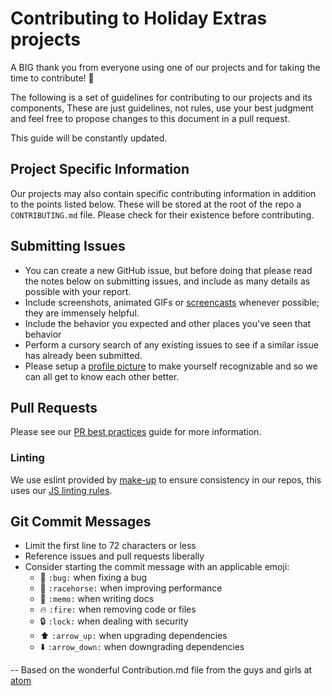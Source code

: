 # Contributing to Holiday Extras projects

A BIG thank you from everyone using one of our projects and for taking the time to contribute! :clap:

The following is a set of guidelines for contributing to our projects and its components,
These are just guidelines, not rules, use your best judgment and feel free to
propose changes to this document in a pull request.

This guide will be constantly updated.

## Project Specific Information

Our projects may also contain specific contributing information in addition to the points listed below. These
will be stored at the root of the repo a `CONTRIBUTING.md` file. Please check for their existence before
contributing.

## Submitting Issues

* You can create a new GitHub issue, but before doing that please read the notes below on submitting issues,
  and include as many details as possible with your report.
* Include screenshots, animated GIFs or [screencasts](http://quickcast.io/) whenever possible; they are immensely
  helpful.
* Include the behavior you expected and other places you've seen that behavior
* Perform a cursory search of any existing issues to see if a similar issue has already been submitted.
* Please setup a [profile picture](https://help.github.com/articles/how-do-i-set-up-my-profile-picture)
  to make yourself recognizable and so we can all get to know each other better.

## Pull Requests

Please see our [PR best practices](pr-best-practices.md) guide for more information.

### Linting
We use eslint provided by [make-up](https://www.npmjs.com/package/make-up) to ensure consistency in our repos,
this uses our [JS linting rules](.eslintrc).

## Git Commit Messages

* Limit the first line to 72 characters or less
* Reference issues and pull requests liberally
* Consider starting the commit message with an applicable emoji:
    * :bug: `:bug:` when fixing a bug
    * :racehorse: `:racehorse:` when improving performance
    * :memo: `:memo:` when writing docs
    * :fire: `:fire:` when removing code or files
    * :lock: `:lock:` when dealing with security
    * :arrow_up: `:arrow_up:` when upgrading dependencies
    * :arrow_down: `:arrow_down:` when downgrading dependencies

--
Based on the wonderful Contribution.md file from the guys and girls at [atom](https://github.com/atom/atom)

